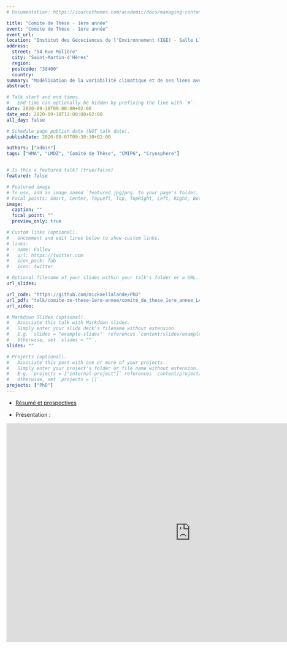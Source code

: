 ```yaml
---
# Documentation: https://sourcethemes.com/academic/docs/managing-content/

title: "Comite de Thèse - 1ère année"
event: "Comite de Thèse - 1ère année"
event_url:
location: "Institut des Géosciences de l'Environnement (IGE) - Salle Lliboutry"
address:
  street: "54 Rue Molière"
  city: "Saint-Martin-d'Hères"
  region:
  postcode: "38400"
  country:
summary: "Modélisation de la variabilité climatique et de ses liens avec la cryosphère dans les Hautes Montagnes d'Asie"
abstract:

# Talk start and end times.
#   End time can optionally be hidden by prefixing the line with `#`.
date: 2020-09-10T09:00:00+02:00
date_end: 2020-09-10T12:00:00+02:00
all_day: false

# Schedule page publish date (NOT talk date).
publishDate: 2020-08-07T09:30:30+02:00

authors: ["admin"]
tags: ["HMA", "LMDZ", "Comité de Thèse", "CMIP6", "Cryosphere"]


# Is this a featured talk? (true/false)
featured: false

# Featured image
# To use, add an image named `featured.jpg/png` to your page's folder.
# Focal points: Smart, Center, TopLeft, Top, TopRight, Left, Right, BottomLeft, Bottom, BottomRight.
image:
  caption: ""
  focal_point: ""
  preview_only: true

# Custom links (optional).
#   Uncomment and edit lines below to show custom links.
# links:
# - name: Follow
#   url: https://twitter.com
#   icon_pack: fab
#   icon: twitter

# Optional filename of your slides within your talk's folder or a URL.
url_slides:

url_code: "https://github.com/mickaellalande/PhD"
url_pdf: "talk/comite-de-these-1ere-annee/comite_de_these_1ere_annee_LALANDE_v2.pdf"
url_video:

# Markdown Slides (optional).
#   Associate this talk with Markdown slides.
#   Simply enter your slide deck's filename without extension.
#   E.g. `slides = "example-slides"` references `content/slides/example-slides.md`.
#   Otherwise, set `slides = ""`.
slides: ""

# Projects (optional).
#   Associate this post with one or more of your projects.
#   Simply enter your project's folder or file name without extension.
#   E.g. `projects = ["internal-project"]` references `content/project/deep-learning/index.md`.
#   Otherwise, set `projects = []`.
projects: ["PhD"]
---
```


- [Résumé et prospectives](comite_de_these_1ere_annee_LALANDE_v2.pdf)

- Présentation :

<iframe src="https://docs.google.com/presentation/d/e/2PACX-1vTu5d7B3n9QVFkyTDi1z2rBVan_kz2q47CfUE9BOQEWbaDTQLOxrM1VTX87bMiiVqym-e-9nDaqjEhY/embed?start=false&loop=false&delayms=3000" frameborder="0" width="960" height="569" allowfullscreen="true" mozallowfullscreen="true" webkitallowfullscreen="true"></iframe>
